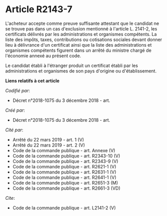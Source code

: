 # Article R2143-7

L'acheteur accepte comme preuve suffisante attestant que le candidat ne se trouve pas dans un cas d'exclusion mentionné à
l'article L. 2141-2, les certificats délivrés par les administrations et organismes compétents. La liste des impôts, taxes,
contributions ou cotisations sociales devant donner lieu à délivrance d'un certificat ainsi que la liste des administrations
et organismes compétents figurent dans un arrêté du ministre chargé de l'économie annexé au présent code. 

Le candidat établi à l'étranger produit un certificat établi par les administrations et organismes de son pays d'origine ou
d'établissement.

**Liens relatifs à cet article**

_Codifié par_:

  - Décret n°2018-1075 du 3 décembre 2018 - art.

_Créé par_:

  - Décret n°2018-1075 du 3 décembre 2018 - art.

_Cité par_:

  - Arrêté du 22 mars 2019 - art. 1 (V)
  - Arrêté du 22 mars 2019 - art. 2 (V)
  - Code de la commande publique - art. Annexe (V)
  - Code de la commande publique - art. R2343-10 (V)
  - Code de la commande publique - art. R2343-9 (V)
  - Code de la commande publique - art. R2621-1 (V)
  - Code de la commande publique - art. R2631-1 (V)
  - Code de la commande publique - art. R2641-1 (V)
  - Code de la commande publique - art. R2651-3 (M)
  - Code de la commande publique - art. R2661-3 (VD)

_Cite_:

  - Code de la commande publique - art. L2141-2 (V)
